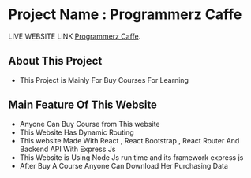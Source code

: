 # Project Name : Programmerz Caffe 

LIVE WEBSITE LINK [Programmerz Caffe](https://elearni-quiz-website.netlify.app/).

## About This Project
- This Project is Mainly For Buy Courses For Learning

## Main Feature Of This Website 
- Anyone Can Buy Course from This website
- This Website Has Dynamic Routing 
- This website Made With React , React Bootstrap , React Router And Backend API With Express Js
- This Website is Using Node Js run time and its framework express js 
- After Buy A Course Anyone Can Download Her Purchasing Data 